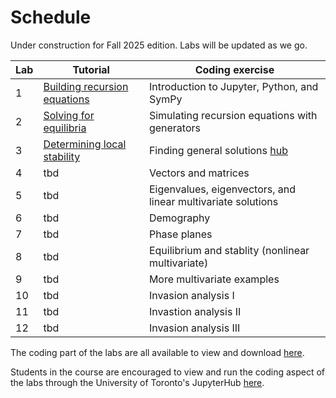 # Schedule

Under construction for Fall 2025 edition. Labs will be updated as we go.

| Lab | Tutorial | Coding exercise |
| ---------- | ----- | ----- |
| 1 | [Building recursion equations](tutorial-01.md) | Introduction to Jupyter, Python, and SymPy | 
| 2 | [Solving for equilibria](tutorial-02.md) | Simulating recursion equations with generators | 
| 3 | [Determining local stability](tutorial-03.md) | Finding general solutions [hub](https://jupyter.utoronto.ca/hub/user-redirect/git-pull?repo=https%3A%2F%2Fgithub.com%2Fosmond-lab%2Feeb314&branch=master&urlpath=lab%2Ftree%2Feeb314%2Fnotebooks%2Flabs%2Flab03.ipynb) | 
| 4 | tbd | Vectors and matrices | 
| 5 | tbd | Eigenvalues, eigenvectors, and linear multivariate solutions | 
| 6 | tbd | Demography | 
| 7 | tbd | Phase planes | 
| 8 | tbd | Equilibrium and stablity (nonlinear multivariate) |
| 9 | tbd | More multivariate examples |
| 10 | tbd | Invasion analysis I |
| 11 | tbd | Invastion analysis II |
| 12 | tbd | Invasion analysis III |

The coding part of the labs are all available to view and download [here](https://github.com/osmond-lab/eeb314/tree/master/notebooks/labs).

Students in the course are encouraged to view and run the coding aspect of the labs through the University of Toronto's JupyterHub [here](https://jupyter.utoronto.ca/hub/user-redirect/git-pull?repo=https%3A%2F%2Fgithub.com%2Fosmond-lab%2Feeb314&branch=master&urlpath=lab%2Ftree%2Feeb314%2Fnotebooks%2Flabs%2Flab01.ipynb).
